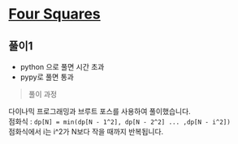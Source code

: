# [Four Squares](https://www.acmicpc.net/problem/17626)

## 풀이1

- python 으로 풀면 시간 초과
- pypy로 풀면 통과

> 풀이 과정

다이나믹 프로그래밍과 브루트 포스를 사용하여 풀이했습니다.\
점화식 : `dp[N] = min(dp[N - 1^2], dp[N - 2^2] ... ,dp[N - i^2])`\
점화식에서 i는 i^2가 N보다 작을 때까지 반복됩니다.
